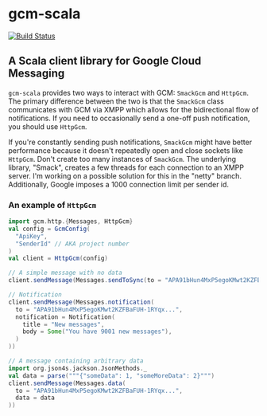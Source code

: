 # gcm-scala

[![Build Status](https://travis-ci.org/marvelm/gcm-scala.svg?branch=master)](https://travis-ci.org/marvelm/gcm-scala)

## A Scala client library for Google Cloud Messaging

`gcm-scala` provides two ways to interact with GCM: `SmackGcm` and `HttpGcm`.
The primary difference between the two is that the `SmackGcm` class communicates with GCM via XMPP which allows
for the bidirectional flow of notifications.
If you need to occasionally send a one-off push notification, you should use `HttpGcm`.

If you're constantly sending push notifications, `SmackGcm` might have better performance because
it doesn't repeatedly open and close sockets like `HttpGcm`.
Don't create too many instances of `SmackGcm`. The underlying library, "Smack", creates a few threads for
each connection to an XMPP server. I'm working on a possible solution for this in the "netty" branch.
Additionally, Google imposes a 1000 connection limit per sender id.

### An example of `HttpGcm`
```scala
import gcm.http.{Messages, HttpGcm}
val config = GcmConfig(
  "ApiKey",
  "SenderId" // AKA project number
)
val client = HttpGcm(config)

// A simple message with no data
client.sendMessage(Messages.sendToSync(to = "APA91bHun4MxP5egoKMwt2KZFBaFUH-1RYqx..."))

// Notification
client.sendMessage(Messages.notification(
  to = "APA91bHun4MxP5egoKMwt2KZFBaFUH-1RYqx...",
  notification = Notification(
    title = "New messages",
    body = Some("You have 9001 new messages"),
  )
))

// A message containing arbitrary data
import org.json4s.jackson.JsonMethods._
val data = parse("""{"someData": 1, "someMoreData": 2}""")
client.sendMessage(Messages.data(
  to = "APA91bHun4MxP5egoKMwt2KZFBaFUH-1RYqx...",
  data = data
))
```
